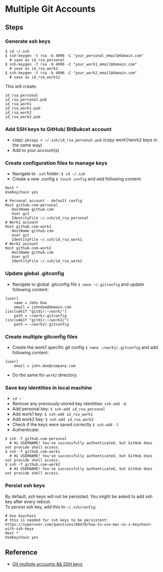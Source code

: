 # Multiple Git Accounts

## Steps

### Generate ssh keys

```:bash
$ cd ~/.ssh
$ ssh-keygen -t rsa -b 4096 -C "your_personal_email@domain.com"
  # save as id_rsa_personal
$ ssh-keygen -t rsa -b 4096 -C "your_work1_email@domain.com"
  # save as id_rsa_work1
$ ssh-keygen -t rsa -b 4096 -C "your_work2_email@domain.com"
  # save as id_rsa_work12
```

This will create:

```:bash
id_rsa_personal
id_rsa_personal.pub
id_rsa_work1
id_rsa_work1.pub
id_rsa_work2
id_rsa_work2.pub
```

### Add SSH keys to GitHub/ BitBukcet account

- copy: `pbcopy < ~/.ssh/id_rsa_personal.pub` (copy work1/work2 keys in the same way)
- Add to your account(s)

### Create configuration files to manage keys

- Navigate to `.ssh` folder: `$ cd ~/.ssh`
- Create a new .config `$ touch config` and add following content:

```:bash
Host *
UseKeychain yes

# Personal account - default config
Host github.com-personal
   HostName github.com
   User git
   IdentityFile ~/.ssh/id_rsa_personal
# Work1 account
Host github.com-work1
   HostName github.com
   User git
   IdentityFile ~/.ssh/id_rsa_work1
# Work2 account
Host github.com-work2
   HostName github.com
   User git
   IdentityFile ~/.ssh/id_rsa_work2
```

### Update global .gitconfig

- Navigate to global .gitconfig file `$ nano ~/.gitconfig` and update following content:

```:bash
[user]
    name = John Doe
    email = johndoe@domain.com
[includeIf "gitdir:~/work/"]
    path = ~/work/.gitconfig
[includeIf "gitdir:~/work2/"]
    path = ~/work2/.gitconfig
```

### Create multiple gitconfig files

- Create the work1 specific git config `$ nano ~/work1/.gitconfig` and add following content:

```:bash
[user]
    email = john.doe@company.com
```

- Do the same for `work2` directory.

### Save key identities in local machine

- `cd ~`
- Remove any previously-stored key identities: `ssh-add -D`
- Add personal key: `$ ssh-add id_rsa_personal`
- Add work1 key: `$ ssh-add id_rsa_work1`
- Add work2 key: `$ ssh-add id_rsa_work2`
- Check if the keys were saved correctly `$ ssh-add -l`
- Authenticate:

```:bash
$ ssh -T github.com-personal
  # Hi USERNAME! You've successfully authenticated, but GitHub does not provide shell access.
$ ssh -T github.com-work1
  # Hi USERNAME! You've successfully authenticated, but GitHub does   not provide shell access.
$ ssh -T github.com-work2
  # Hi USERNAME! You've successfully authenticated, but GitHub does   not provide shell access.
```

### Persist ssh keys

By default, ssh keys will not be persisted. You might be asked to add ssh key after every reboot.   
To persist ssh key, add this to `~/.ssh/config`:

```:bash
# Use keychain
# this is needed for ssh keys to be persistent: https://superuser.com/questions/88470/how-to-use-mac-os-x-keychain-with-ssh-keys
Host *
UseKeychain yes
```

## Reference

- [Git multiple accounts && SSH keys](https://medium.com/the-andela-way/a-practical-guide-to-managing-multiple-github-accounts-8e7970c8fd46)